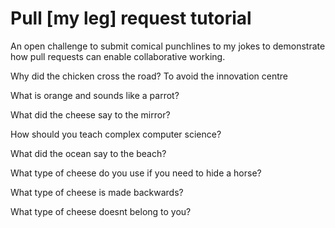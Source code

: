 # Pull [my leg] request tutorial
An open challenge to submit comical punchlines to my jokes to demonstrate how pull requests can enable collaborative working. 

Why did the chicken cross the road? To avoid the innovation centre

What is orange and sounds like a parrot? 

What did the cheese say to the mirror? 

How should you teach complex computer science? 

What did the ocean say to the beach? 

What type of cheese do you use if you need to hide a horse?

What type of cheese is made backwards?

What type of cheese doesnt belong to you?
